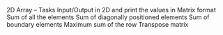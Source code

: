 2D Array – Tasks
Input/Output in 2D and print the values in Matrix format
Sum of all the elements
Sum of diagonally positioned elements
Sum of boundary elements
Maximum sum of the row
Transpose matrix
